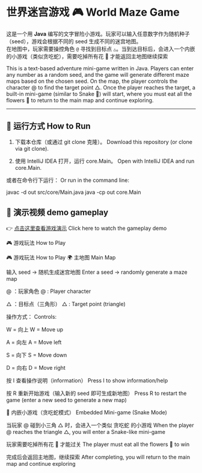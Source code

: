 # 世界迷宫游戏 🎮 World Maze Game

这是一个用 **Java** 编写的文字冒险小游戏。玩家可以输入任意数字作为随机种子（seed），游戏会根据不同的 seed 生成不同的迷宫地图。  
在地图中，玩家需要操控角色 `@` 寻找到目标点 `△`。当到达目标后，会进入一个内嵌的小游戏（类似贪吃蛇），需要吃掉所有花 🌸 才能返回主地图继续探索

This is a text-based adventure mini-game written in Java.
Players can enter any number as a random seed, and the game will generate different maze maps based on the chosen seed.
On the map, the player controls the character @ to find the target point △.
Once the player reaches the target, a built-in mini-game (similar to Snake 🐍) will start, where you must eat all the flowers 🌸 to return to the main map and continue exploring.

---

## 🚀 运行方式 How to Run

1. 下载本仓库（或通过 git clone 克隆）。
Download this repository (or clone via git clone).

2. 使用 IntelliJ IDEA 打开，运行 core.Main。
Open with IntelliJ IDEA and run core.Main.

或者在命令行下运行：
Or run in the command line:

javac -d out src/core/Main.java
java -cp out core.Main

## 🎥 演示视频 demo gameplay

👉 [点击这里查看游戏演示](https://drive.google.com/file/d/1MCrxlnxZtuQAAgZXc8sL-VQJfJ2vf5Gk/view?usp=sharing) Click here to watch the gameplay demo

🎮 游戏玩法 How to Play

🎮 游戏玩法 How to Play
🌍 主地图 Main Map

输入 seed → 随机生成迷宫地图
Enter a seed → randomly generate a maze map

@ ：玩家角色
@ : Player character

△ ：目标点（三角形）
△ : Target point (triangle)

操作方式：
Controls:

W = 向上
W = Move up

A = 向左
A = Move left

S = 向下
S = Move down

D = 向右
D = Move right

按 I 查看操作说明（information）
Press I to show information/help

按 R 重新开始游戏（输入新的 seed 即可生成新地图）
Press R to restart the game (enter a new seed to generate a new map)

🐍 内嵌小游戏（贪吃蛇模式） Embedded Mini-game (Snake Mode)

当玩家 @ 碰到小三角 △ 时，会进入一个类似 贪吃蛇 的小游戏
When the player @ reaches the triangle △, you will enter a Snake-like mini-game

玩家需要吃掉所有花 🌸 才能过关
The player must eat all the flowers 🌸 to win

完成后会返回主地图，继续探索
After completing, you will return to the main map and continue exploring
